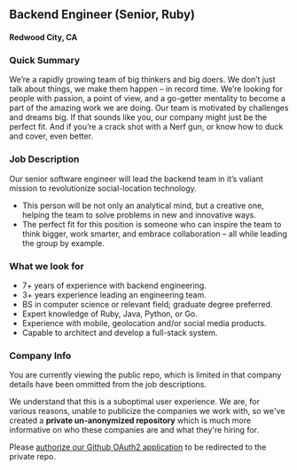 ## Backend Engineer (Senior, Ruby)
#### Redwood City, CA

### Quick Summary
We’re a rapidly growing team of big thinkers and big doers. We don’t just talk about things, we make them happen – in record time. We’re looking for people with passion, a point of view, and a go-getter mentality to become a part of the amazing work we are doing. Our team is motivated by challenges and dreams big. If that sounds like you, our company might just be the perfect fit. And if you’re a crack shot with a Nerf gun, or know how to duck and cover, even better.

### Job Description
Our senior software engineer will lead the backend team in it’s valiant mission to revolutionize social-location technology.
+ This person will be not only an analytical mind, but a creative one, helping the team to solve problems in new and innovative ways.
+ The perfect fit for this position is someone who can inspire the team to think bigger, work smarter, and embrace collaboration – all while leading the group by example.

### What we look for
+ 7+ years of experience with backend engineering.
+ 3+ years experience leading an engineering team.
+ BS in computer science or relevant field; graduate degree preferred.
+ Expert knowledge of Ruby, Java, Python, or Go.
+ Experience with mobile, geolocation and/or social media products.
+ Capable to architect and develop a full-stack system.


### Company Info
You are currently viewing the public repo, which is limited in that company details have been ommitted from the job descriptions.  
    
We understand that this is a suboptimal user experience.  We are, for various reasons, unable to publicize the companies we work with, so we've
created a **private un-anonymized repository** which is much more informative on who these companies are and what they're hiring for.  
    
Please [authorize our Github OAuth2 application](https://letsrockit.co/users/auth/github?job_id=qmfuam8-backend-engineer-senior-ruby) to be redirected to the private repo.
